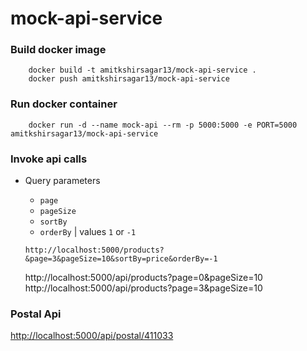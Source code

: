 # mock-api-service

### Build docker image
```
    docker build -t amitkshirsagar13/mock-api-service . 
    docker push amitkshirsagar13/mock-api-service 
```

### Run docker container
```
    docker run -d --name mock-api --rm -p 5000:5000 -e PORT=5000 amitkshirsagar13/mock-api-service
```

### Invoke api calls
- Query parameters
    - `page`
    - `pageSize`
    - `sortBy`
    - `orderBy` | values `1` or `-1`
    ```
    http://localhost:5000/products?&page=3&pageSize=10&sortBy=price&orderBy=-1
    ```

    http://localhost:5000/api/products?page=0&pageSize=10
    http://localhost:5000/api/products?page=3&pageSize=10

### Postal Api

[http://localhost:5000/api/postal/411033](http://localhost:5000/api/postal/411033)